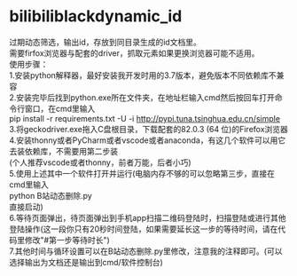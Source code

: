 # bilibiliblackdynamic_id
过期动态筛选，输出id，存放到同目录生成的id文档里。    
需要firfox浏览器与配套的driver，抓取元素如果更换浏览器可能不适用。   
使用步骤：   
1.安装python解释器，最好安装我开发时用的3.7版本，避免版本不同依赖库不兼容   
2.安装完毕后找到python.exe所在文件夹，在地址栏输入cmd然后按回车打开命令行窗口，在cmd里输入        
  pip install -r requirements.txt -U -i http://pypi.tuna.tsinghua.edu.cn/simple         
3.将geckodriver.exe拖入C盘根目录，下载配套的82.0.3 (64 位)的Firefox浏览器      
4.安装thonny或者PyCharm或者vscode或者anaconda，有这几个软件可以用它去装依赖库，不需要用第二步装     
(个人推荐vscode或者thonny，前者万能，后者小巧)      
5.使用上述其中一个软件打开并运行(电脑内存不够的可以忽略第三步，直接在cmd里输入      
          python B站动态删除.py    
直接启动)      
6.等待页面弹出，待页面弹出到手机app扫描二维码登陆时，扫描登陆或进行其他登陆操作(这一段你只有20秒时间登陆，如果需要延长这一步的等待时间，请在代码里修改"#第一步等待时长")   
7.其他时间与循环设置可以在B站动态删除.py里修改，注意我的注释即可。(可以选择输出为文档还是输出到cmd/软件控制台)   

